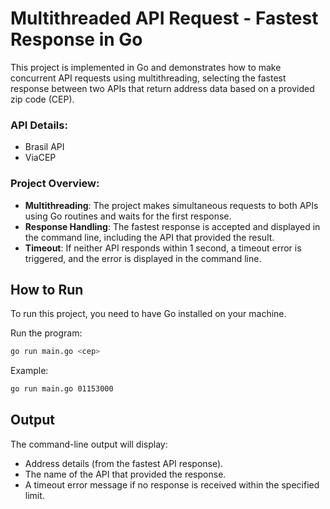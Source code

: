 
# Multithreaded API Request - Fastest Response in Go

This project is implemented in Go and demonstrates how to make concurrent API requests using multithreading, selecting the fastest response between two APIs that return address data based on a provided zip code (CEP).

### API Details:

- Brasil API
- ViaCEP

### Project Overview:

- **Multithreading**: The project makes simultaneous requests to both APIs using Go routines and waits for the first response.
- **Response Handling**: The fastest response is accepted and displayed in the command line, including the API that provided the result.
- **Timeout**: If neither API responds within 1 second, a timeout error is triggered, and the error is displayed in the command line.

## How to Run

To run this project, you need to have Go installed on your machine.

Run the program:

```bash
go run main.go <cep>
```

Example:

```bash
go run main.go 01153000
```

## Output

The command-line output will display:
- Address details (from the fastest API response).
- The name of the API that provided the response.
- A timeout error message if no response is received within the specified limit.
